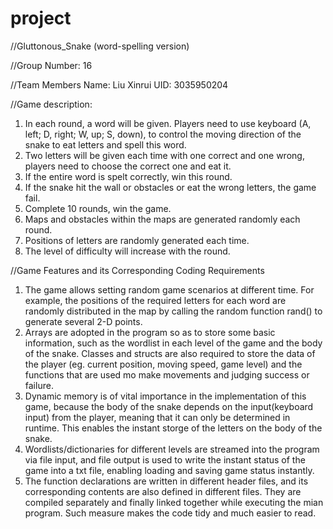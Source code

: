 # project
//Gluttonous_Snake (word-spelling version)

//Group Number: 16

//Team Members
Name: Liu Xinrui     UID: 3035950204

//Game description:
1.	In each round, a word will be given. Players need to use keyboard (A, left; D, right; W, up; S, down), to control the moving direction of the snake to eat letters and spell this word. 
2.	Two letters will be given each time with one correct and one wrong, players need to choose the correct one and eat it.
3.	If the entire word is spelt correctly, win this round.
4.	If the snake hit the wall or obstacles or eat the wrong letters, the game fail.
5.	Complete 10 rounds, win the game.
6.	Maps and obstacles within the maps are generated randomly each round.
7.	Positions of letters are randomly generated each time.
8.	The level of difficulty will increase with the round.


//Game Features and its Corresponding Coding Requirements
1. The game allows setting random game scenarios at different time. For example, the positions of the required letters for each word are randomly distributed in the map by calling the random function rand() to generate several 2-D points.
2. Arrays are adopted in the program so as to store some basic information, such as the wordlist in each level of the game and the body of the snake. Classes and structs are also required to store the data of the player (eg. current position, moving speed, game level) and the functions that are used mo make movements and judging success or failure.
3. Dynamic memory is of vital importance in the implementation of this game, because the body of the snake depends on the input(keyboard input) from the player, meaning that it can only be determined in runtime. This enables the instant storge of the letters on the body of the snake.
4. Wordlists/dictionaries for different levels are streamed into the program via file input, and file output is used to write the instant status of the game into a txt file, enabling loading and saving game status instantly.
5. The function declarations are written in different header files, and its corresponding contents are also defined in different files. They are compiled separately and finally linked together while executing the mian program. Such measure makes the code tidy and much easier to read.
